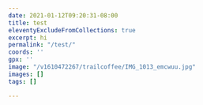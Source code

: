 ```yaml
---
date: 2021-01-12T09:20:31-08:00
title: test
eleventyExcludeFromCollections: true
excerpt: hi
permalink: "/test/"
coords: ''
gpx: ''
image: "/v1610472267/trailcoffee/IMG_1013_emcwuu.jpg"
images: []
tags: []

---
```

